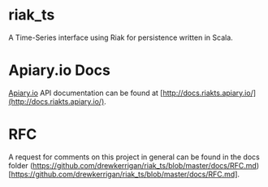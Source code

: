 riak_ts
=======

A Time-Series interface using Riak for persistence written in Scala.

# Apiary.io Docs

[Apiary.io](http://apiary.io) API documentation can be found at [http://docs.riakts.apiary.io/](http://docs.riakts.apiary.io/).

# RFC

A request for comments on this project in general can be found in the docs folder (https://github.com/drewkerrigan/riak_ts/blob/master/docs/RFC.md)[https://github.com/drewkerrigan/riak_ts/blob/master/docs/RFC.md].